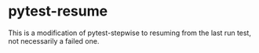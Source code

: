 pytest-resume
=============

This is a modification of pytest-stepwise to resuming from the last run test, not necessarily a failed one.
